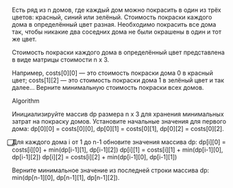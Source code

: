 Есть ряд из n домов, где каждый дом можно покрасить в один из трёх цветов: красный, синий или зелёный. 
Стоимость покраски каждого дома в определённый цвет разная. 
Необходимо покрасить все дома так, чтобы никакие два соседних дома не были окрашены в один и тот же цвет.

Стоимость покраски каждого дома в определённый цвет представлена в виде матрицы стоимости n x 3.

Например, costs[0][0] — это стоимость покраски дома 0 в красный цвет; costs[1][2] — это стоимость покраски дома 1 в зелёный цвет и так далее...
Верните минимальную стоимость покраски всех домов.

Algorithm

Инициализируйте массив dp размера n x 3 для хранения минимальных затрат на покраску домов. 
Установите начальные значения для первого дома: dp[0][0] = costs[0][0], dp[0][1] = costs[0][1], dp[0][2] = costs[0][2].

⃣Для каждого дома i от 1 до n-1 обновите значения массива dp:
dp[i][0] = costs[i][0] + min(dp[i-1][1], dp[i-1][2])
dp[i][1] = costs[i][1] + min(dp[i-1][0], dp[i-1][2])
dp[i][2] = costs[i][2] + min(dp[i-1][0], dp[i-1][1])

Верните минимальное значение из последней строки массива dp: min(dp[n-1][0], dp[n-1][1], dp[n-1][2]).
